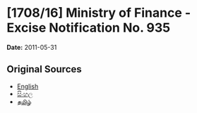# [1708/16] Ministry of Finance - Excise Notification No. 935

**Date:** 2011-05-31

## Original Sources

- [English](https://documents.gov.lk/view/extra-gazettes/2011/5/1708-16_E.pdf)
- [සිංහල](https://documents.gov.lk/view/extra-gazettes/2011/5/1708-16_S.pdf)
- [தமிழ்](https://documents.gov.lk/view/extra-gazettes/2011/5/1708-16_T.pdf)
